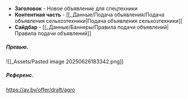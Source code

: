 - **Заголовок** - Новое объявление для спецтехники
- **Контентная часть** - [[_Данные/Подача обьявления/Подача объявления сельхозтехники|Подача объявления сельхозтехники]]
- **Сайдбар** - [[_Данные/Баннеры/Правила подачи объявлений|Правила подачи объявлений]]

##### Превью.
![[_Assets/Pasted image 20250626183342.png]]

##### Референс.
https://av.by/offer/draft/agro
